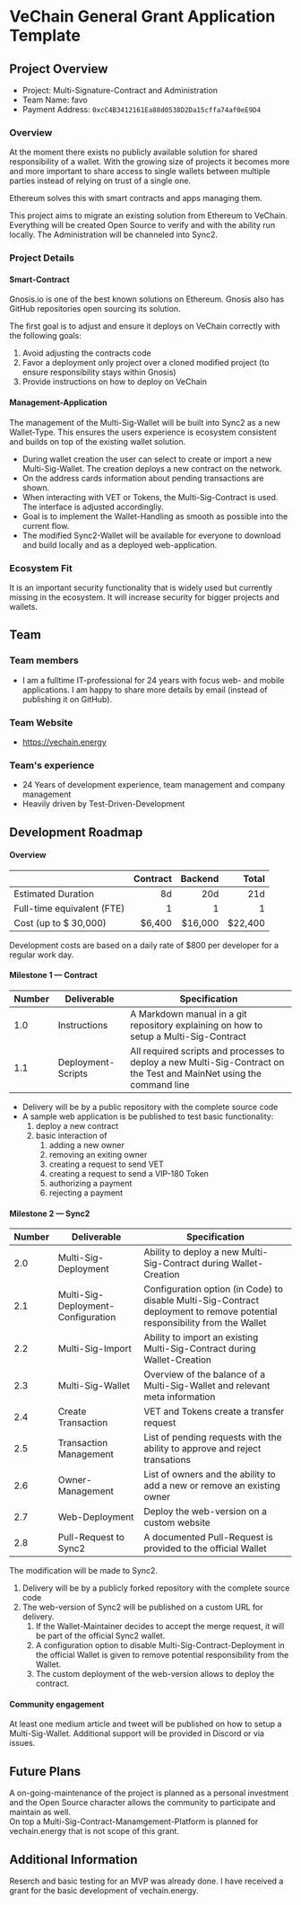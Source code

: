 # VeChain General Grant Application Template

## Project Overview 

- Project: Multi-Signature-Contract and Administration
- Team Name: favo
- Payment Address: `0xcC4B3412161Ea88d0538D2Da15cffa74af0eE9D4`

### Overview

At the moment there exists no publicly available solution for shared responsibility of a wallet. With the growing size of projects it becomes more and more important to share access to single wallets between multiple parties instead of relying on trust of a single one.

Ethereum solves this with smart contracts and apps managing them.

This project aims to migrate an existing solution from Ethereum to VeChain. Everything will be created Open Source to verify and with the ability run locally. The Administration will be channeled into Sync2.

### Project Details

#### Smart-Contract

Gnosis.io is one of the best known solutions on Ethereum. Gnosis also has GitHub repositories open sourcing its solution.

The first goal is to adjust and ensure it deploys on VeChain correctly with the following goals:

1. Avoid adjusting the contracts code
1. Favor a deployment only project over a cloned modified project (to ensure responsibility stays within Gnosis)
1. Provide instructions on how to deploy on VeChain

#### Management-Application

The management of the Multi-Sig-Wallet will be built into Sync2 as a new Wallet-Type.
This ensures the users experience is ecosystem consistent and builds on top of the existing wallet solution.

- During wallet creation the user can select to create or import a new Multi-Sig-Wallet. The creation deploys a new contract on the network.
- On the address cards information about pending transactions are shown.
- When interacting with VET or Tokens, the Multi-Sig-Contract is used. The interface is adjusted accordingliy.
- Goal is to implement the Wallet-Handling as smooth as possible into the current flow.
- The modified Sync2-Wallet will be available for everyone to download and build locally and as a deployed web-application.


### Ecosystem Fit

It is an important security functionality that is widely used but currently missing in the ecosystem. It will increase security for bigger projects and wallets.

## Team 

### Team members

- I am a fulltime IT-professional for 24 years with focus web- and mobile applications. I am happy to share more details by email (instead of publishing it on GitHub).

### Team Website

- https://vechain.energy


### Team's experience

* 24 Years of development experience, team management and company management
* Heavily driven by Test-Driven-Development

## Development Roadmap 

#### Overview

|  | Contract | Backend | Total |
| - | -: | -: | -: |
| Estimated Duration | 8d | 20d | 21d |
| Full-time equivalent (FTE) | 1 | 1 | 1 |
| Cost (up to $ 30,000) | $6,400 | $16,000 | $22,400 |

Development costs are based on a daily rate of $800 per developer for a regular work day.


#### Milestone 1 — Contract

| Number | Deliverable | Specification |
|-|-|-|
| 1.0 | Instructions | A Markdown manual in a git repository explaining on how to setup a Multi-Sig-Contract |
| 1.1 | Deployment-Scripts | All required scripts and processes to deploy a new Multi-Sig-Contract on the Test and MainNet using the command line |

* Delivery will be by a public repository with the complete source code
* A sample web application is be published to test basic functionality:
   1. deploy a new contract
   2. basic interaction of
      1. adding a new owner
      1. removing an exiting owner
      1. creating a request to send VET
      1. creating a request to send a VIP-180 Token
      1. authorizing a payment
      1. rejecting a payment

#### Milestone 2 — Sync2

| Number | Deliverable | Specification |
|-|-|-|
| 2.0 | Multi-Sig-Deployment | Ability to deploy a new Multi-Sig-Contract during Wallet-Creation |
| 2.1 | Multi-Sig-Deployment-Configuration | Configuration option (in Code) to disable Multi-Sig-Contract deployment to remove potential responsibility from the Wallet |
| 2.2 | Multi-Sig-Import | Ability to import an existing Multi-Sig-Contract during Wallet-Creation |
| 2.3 | Multi-Sig-Wallet | Overview of the balance of a Multi-Sig-Wallet and relevant meta information |
| 2.4 | Create Transaction | VET and Tokens create a transfer request  |
| 2.5 | Transaction Management | List of pending requests with the ability to approve and reject transations|
| 2.6 | Owner-Management | List of owners and the ability to add a new or remove an existing owner |
| 2.7 | Web-Deployment | Deploy the web-version on a custom website |
| 2.8 | Pull-Request to Sync2 | A documented Pull-Request is provided to the official Wallet |

The modification will be made to Sync2.

1. Delivery will be by a publicly forked repository with the complete source code
1. The web-version of Sync2 will be published on a custom URL for delivery.
   1. If the Wallet-Maintainer decides to accept the merge request, it will be part of the official Sync2 wallet.
   1. A configuration option to disable Multi-Sig-Contract-Deployment in the official Wallet is given to remove potential responsibility from the Wallet.
   1. The custom deployment of the web-version allows to deploy the contract.


#### Community engagement

At least one medium article and tweet will be published on how to setup a Multi-Sig-Wallet. Additional support will be provided in Discord or via issues.

## Future Plans

A on-going-maintenance of the project is planned as a personal investment and the Open Source character allows the community to participate and maintain as well.  
On top a Multi-Sig-Contract-Manamgement-Platform is planned for vechain.energy that is not scope of this grant.

## Additional Information 

Reserch and basic testing for an MVP was already done. I have received a grant for the basic development of vechain.energy.
